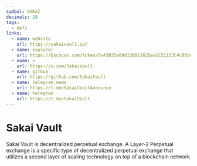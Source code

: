 ```yaml
---
symbol: SAKAI
decimals: 18
tags:
  - defi
links:
  - name: website
    url: https://sakaivault.io/
  - name: explorer
    url: https://bscscan.com/token/0x43B35e89d15B91162Dea1C51133C4c93bdd1C4aF
  - name: x
    url: https://x.com/SakaiVault
  - name: github
    url: https://github.com/SakaiVault
  - name: telegram_news
    url: https://t.me/SakaiVaultAnnounce
  - name: telegram
    url: https://t.me/SakaiVault
---
```


# Sakai Vault

Sakai Vault is decentralized perpetual exchange. A Layer-2 Perpetual exchange is a specific type of decentralized perpetual exchange that utilizes a second layer of scaling technology on top of a blockchain network
